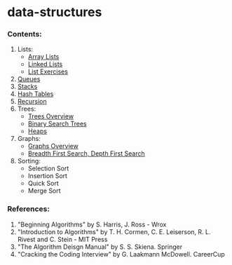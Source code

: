 # data-structures

### Contents:
1. Lists:
   - [Array Lists](https://github.com/arisonl/data-structures/edit/master/README.md)
   - [Linked Lists](https://github.com/arisonl/data-structures/blob/master/linked_list.ipynb)
   - [List Exercises](https://github.com/arisonl/data-structures/blob/master/list_exercises.ipynb)
2. [Queues](https://github.com/arisonl/data-structures/blob/master/queue.ipynb)
3. [Stacks](https://github.com/arisonl/data-structures/blob/master/stack.ipynb)
4. [Hash Tables](https://github.com/arisonl/data-structures/blob/master/hash_table.ipynb)
5. [Recursion](https://github.com/arisonl/data-structures/blob/master/recursion.ipynb)
6. Trees:
   - [Trees Overview](https://github.com/arisonl/data-structures/blob/master/trees_overview.ipynb)
   - [Binary Search Trees](https://github.com/arisonl/data-structures/blob/master/binary_search_tree.ipynb)
   - [Heaps](https://github.com/arisonl/data-structures/blob/master/heap.ipynb)
7. Graphs: 
   - [Graphs Overview](https://github.com/arisonl/data-structures/blob/master/graphs-overview.ipynb)
   - [Breadth First Search, Depth First Search](https://github.com/arisonl/data-structures/blob/master/bfs-dfs.ipynb)
8. Sorting:
   - Selection Sort
   - Insertion Sort
   - Quick Sort
   - Merge Sort


### References:
1. "Beginning Algorithms" by S. Harris, J. Ross - Wrox
2. "Introduction to Algorithms" by T. H. Cormen, C. E. Leiserson, R. L. Rivest and C. Stein - MIT Press
3. "The Algorithm Deisgn Manual" by S. S. Skiena. Springer
4. "Cracking the Coding Interview" by G. Laakmann McDowell. CareerCup
